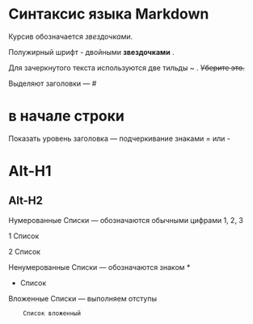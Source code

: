 # Синтаксис языка Markdown

Курсив обозначается *звездочками*.

Полужирный шрифт - двойными **звездочками** .

Для зачеркнутого текста используются две тильды ~ . ~~Уберите это.~~

Выделяют заголовки — #
# в начале строки

Показать уровень заголовка — подчеркивание знаками = или -

Alt-H1
======

Alt-H2
------

Нумерованные Списки — обозначаются обычными цифрами 1, 2, 3

1 Список

2 Список

Ненумерованные Списки — обозначаются знаком *

* Список

Вложенные Списки — выполняем отступы

        Список вложенный
        